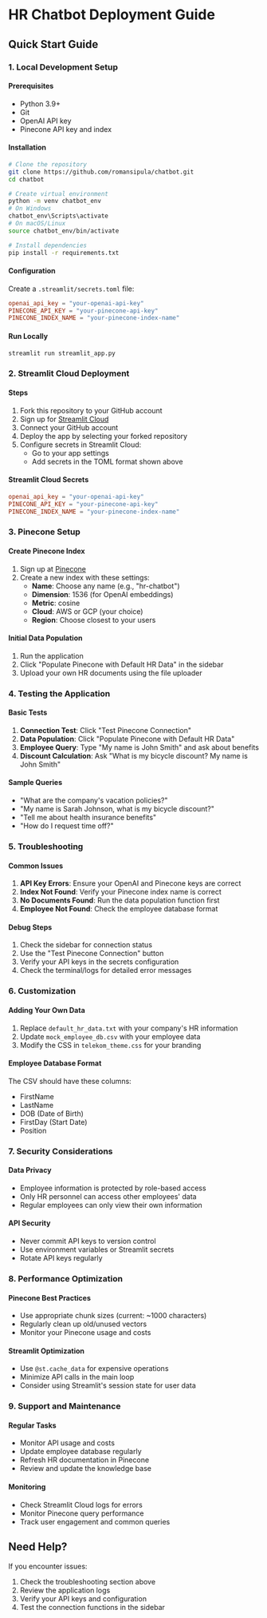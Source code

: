 # HR Chatbot Deployment Guide

## Quick Start Guide

### 1. Local Development Setup

#### Prerequisites
- Python 3.9+
- Git
- OpenAI API key
- Pinecone API key and index

#### Installation
```bash
# Clone the repository
git clone https://github.com/romansipula/chatbot.git
cd chatbot

# Create virtual environment
python -m venv chatbot_env
# On Windows
chatbot_env\Scripts\activate
# On macOS/Linux
source chatbot_env/bin/activate

# Install dependencies
pip install -r requirements.txt
```

#### Configuration
Create a `.streamlit/secrets.toml` file:
```toml
openai_api_key = "your-openai-api-key"
PINECONE_API_KEY = "your-pinecone-api-key"
PINECONE_INDEX_NAME = "your-pinecone-index-name"
```

#### Run Locally
```bash
streamlit run streamlit_app.py
```

### 2. Streamlit Cloud Deployment

#### Steps
1. Fork this repository to your GitHub account
2. Sign up for [Streamlit Cloud](https://share.streamlit.io/)
3. Connect your GitHub account
4. Deploy the app by selecting your forked repository
5. Configure secrets in Streamlit Cloud:
   - Go to your app settings
   - Add secrets in the TOML format shown above

#### Streamlit Cloud Secrets
```toml
openai_api_key = "your-openai-api-key"
PINECONE_API_KEY = "your-pinecone-api-key"
PINECONE_INDEX_NAME = "your-pinecone-index-name"
```

### 3. Pinecone Setup

#### Create Pinecone Index
1. Sign up at [Pinecone](https://www.pinecone.io/)
2. Create a new index with these settings:
   - **Name**: Choose any name (e.g., "hr-chatbot")
   - **Dimension**: 1536 (for OpenAI embeddings)
   - **Metric**: cosine
   - **Cloud**: AWS or GCP (your choice)
   - **Region**: Choose closest to your users

#### Initial Data Population
1. Run the application
2. Click "Populate Pinecone with Default HR Data" in the sidebar
3. Upload your own HR documents using the file uploader

### 4. Testing the Application

#### Basic Tests
1. **Connection Test**: Click "Test Pinecone Connection"
2. **Data Population**: Click "Populate Pinecone with Default HR Data"
3. **Employee Query**: Type "My name is John Smith" and ask about benefits
4. **Discount Calculation**: Ask "What is my bicycle discount? My name is John Smith"

#### Sample Queries
- "What are the company's vacation policies?"
- "My name is Sarah Johnson, what is my bicycle discount?"
- "Tell me about health insurance benefits"
- "How do I request time off?"

### 5. Troubleshooting

#### Common Issues
1. **API Key Errors**: Ensure your OpenAI and Pinecone keys are correct
2. **Index Not Found**: Verify your Pinecone index name is correct
3. **No Documents Found**: Run the data population function first
4. **Employee Not Found**: Check the employee database format

#### Debug Steps
1. Check the sidebar for connection status
2. Use the "Test Pinecone Connection" button
3. Verify your API keys in the secrets configuration
4. Check the terminal/logs for detailed error messages

### 6. Customization

#### Adding Your Own Data
1. Replace `default_hr_data.txt` with your company's HR information
2. Update `mock_employee_db.csv` with your employee data
3. Modify the CSS in `telekom_theme.css` for your branding

#### Employee Database Format
The CSV should have these columns:
- FirstName
- LastName
- DOB (Date of Birth)
- FirstDay (Start Date)
- Position

### 7. Security Considerations

#### Data Privacy
- Employee information is protected by role-based access
- Only HR personnel can access other employees' data
- Regular employees can only view their own information

#### API Security
- Never commit API keys to version control
- Use environment variables or Streamlit secrets
- Rotate API keys regularly

### 8. Performance Optimization

#### Pinecone Best Practices
- Use appropriate chunk sizes (current: ~1000 characters)
- Regularly clean up old/unused vectors
- Monitor your Pinecone usage and costs

#### Streamlit Optimization
- Use `@st.cache_data` for expensive operations
- Minimize API calls in the main loop
- Consider using Streamlit's session state for user data

### 9. Support and Maintenance

#### Regular Tasks
- Monitor API usage and costs
- Update employee database regularly
- Refresh HR documentation in Pinecone
- Review and update the knowledge base

#### Monitoring
- Check Streamlit Cloud logs for errors
- Monitor Pinecone query performance
- Track user engagement and common queries

## Need Help?

If you encounter issues:
1. Check the troubleshooting section above
2. Review the application logs
3. Verify your API keys and configuration
4. Test the connection functions in the sidebar
